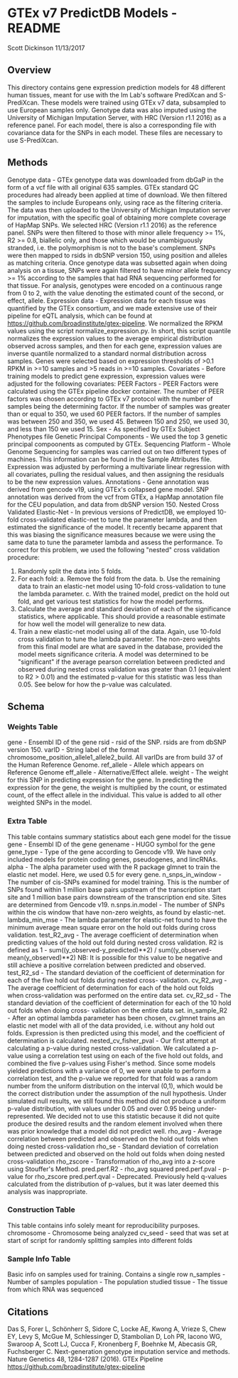 GTEx v7 PredictDB Models - README
=================================
Scott Dickinson
11/13/2017
## Overview
This directory contains gene expression prediction models for 48 different human
tissues, meant for use with the Im Lab's software PrediXcan and S-PrediXcan.
These models were trained using GTEx v7 data, subsampled to use European samples
only. Genotype data was also imputed using the University of Michigan Imputation
Server, with HRC (Version r1.1 2016) as a reference panel. For each model, there
is also a corresponding file with covariance data for the SNPs in each model.
These files are necessary to use S-PrediXcan.
## Methods
Genotype data - GTEx genotype data was downloaded from dbGaP in the form of a
vcf file with all original 635 samples. GTEx standard QC procedures had already
been applied at time of download.  We then filtered the samples to include
Europeans only, using race as the filtering criteria. The data was then uploaded
to the University of Michigan Imputation server for imputation, with the
specific goal of obtaining more complete coverage of HapMap SNPs. We selected
HRC (Version r1.1 2016) as the reference panel. SNPs were then filtered to those
with minor allele frequency >= 1%, R2 >= 0.8, biallelic only, and those which
would be unambiguously stranded, i.e. the polymorphism is not to the base's
complement. SNPs were then mapped to rsids in dbSNP version 150, using position
and alleles as matching criteria. Once genotype data was subsetted again when
doing analysis on a tissue, SNPs were again filtered to have minor allele
frequency >= 1% according to the samples that had RNA sequencing performed for
that tissue. For analysis, genotypes were encoded on a continuous range from 0
to 2, with the value denoting the estimated count of the second, or effect,
allele.
Expression data - Expression data for each tissue was quantified by the GTEx
consortium, and we made extensive use of their pipeline for eQTL analysis, which
can be found at https://github.com/broadinstitute/gtex-pipeline. We normalized
the RPKM values using the script normalize_expression.py. In short, this script
quantile normalizes the expression values to the average empirical distribution
observed across samples, and then for each gene, expression values are inverse
quantile normalized to a standard normal distribution across samples. Genes were
selected based on expression thresholds of >0.1 RPKM in >=10 samples and >5
reads in >=10 samples.
Covariates - Before training models to predict gene expression, expression
values were adjusted for the following covariates:
    PEER Factors - PEER Factors were calculated using the GTEx pipeline docker
    container.  The number of PEER factors was chosen according to GTEx v7
    protocol with the number of samples being the determining factor. If the
    number of samples was greater than or equal to 350, we used 60 PEER factors.
    If the number of samples was between 250 and 350, we used 45. Between 150
    and 250, we used 30, and less than 150 we used 15.
    Sex - As specified by GTEx Subject Phenotypes file
    Genetic Principal Components - We used the top 3 genetic principal
    compoonents as computed by GTEx.
    Sequencing Platform - Whole Genome Sequencing for samples was carried out on
    two different types of machines. This information can be found in the Sample
    Attributes file.
Expression was adjusted by performing a multivariate linear regression with all
covariates, pulling the residual values, and then assigning the residuals to be
the new expression values.
Annotations - Gene annotation was derived from gencode v19, using GTEx's
collapsed gene model. SNP annotation was derived from the vcf from GTEx, a
HapMap annotation file for the CEU population, and data from dbSNP version 150.
Nested Cross Validated Elastic-Net - In previous versions of PredictDB, we
employed 10-fold cross-validated elastic-net to tune the parameter lambda, and
then estimated the significance of the model. It recently became apparent that
this was biasing the significance measures because we were using the same data
to tune the parameter lambda and assess the performance. To correct for this
problem, we used the following "nested" cross validation procedure:
1. Randomly split the data into 5 folds.
2. For each fold:
    a. Remove the fold from the data.
    b. Use the remaining data to train an elastic-net model using 10-fold
    cross-validation to tune the lambda parameter.
    c. With the trained model, predict on the hold out fold, and get various
    test statistics for how the model performs.
3. Calculate the average and standard deviation of each of the significance
statistics, where applicable. This should provide a reasonable estimate for how
well the model will generalize to new data.
4. Train a new elastic-net model using all of the data. Again, use 10-fold cross
validation to tune the lambda parameter. The non-zero weights from this final
model are what are saved in the database, provided the model meets significance
criteria.
A model was determined to be "significant" if the average pearson correlation
between predicted and observed during nested cross validation was greater than
0.1 (equivalent to R2 > 0.01) and the estimated p-value for this statistic was
less than 0.05. See below for how the p-value was calculated.
## Schema
### Weights Table
gene - Ensembl ID of the gene
rsid - rsid of the SNP. rsids are from dbSNP version 150.
varID - String label of the format chromosome_position_allele1_allele2_build.
All varIDs are from build 37 of the Human Reference Genome.
ref_allele - Allele which appears on Reference Genome
eff_allele - Alternative/Effect allele.
weight - The weight for this SNP in predicting expression for the gene. In
predicting the expression for the gene, the weight is multiplied by the count,
or estimated count, of the effect allele in the individual. This value is added
to all other weighted SNPs in the model.
### Extra Table
This table contains summary statistics about each gene model for the tissue
gene - Ensembl ID of the gene
genename - HUGO symbol for the gene
gene_type - Type of the gene according to Gencode v19. We have only included
models for protein coding genes, pseudogenes, and lincRNAs.
alpha - The alpha parameter used with the R package glmnet to train the elastic
net model. Here, we used 0.5 for every gene.
n_snps_in_window - The number of cis-SNPs examined for model training.  This is
the number of SNPs found within 1 million base pairs upstream of the
transcription start site and 1 million base pairs downstream of the
transcription end site. Sites are determined from Gencode v19.
n.snps.in.model - The number of SNPs within the cis window that have
non-zero weights, as found by elastic-net.
lambda_min_mse - The lambda parameter for elastic-net found to have the minimum
average mean square error on the hold out folds during cross validation.
test_R2_avg - The average coefficient of determination when predicting values of
the hold out fold during nested cross validation.  R2 is defined as
  1 - sum((y_observed-y_predicted)**2) / sum((y_observed-mean(y_observed)**2)
NB: It is possible for this value to be negative and still achieve a positive
correlation between predicted and observed.
test_R2_sd - The standard deviation of the coefficient of determination for each
of the five hold out folds during nested cross- validation.
cv_R2_avg - The average coefficient of determination for each of the hold out
folds when cross-validation was performed on the entire data set.
cv_R2_sd - The standard deviation of the coefficient of determination for each
of the 10 hold out folds when doing cross- validation on the entire data set.
in_sample_R2 - After an optimal lambda parameter has been chosen, cv.glmnet
trains an elastic net model with all of the data provided, i.e. without any hold
out folds. Expression is then predicted using this model, and the coefficient of
determination is calculated.
nested_cv_fisher_pval - Our first attempt at calculating a p-value during nested
cross-validation. We calculated a p-value using a correlation test using on each
of the five hold out folds, and combined the five p-values using Fisher's
method. Since some models yielded predictions with a variance of 0, we were
unable to perform a correlation test, and the p-value we reported for that fold
was a random number from the uniform distribution on the interval (0,1), which
would be the correct distribution under the assumption of the null hypothesis.
Under simulated null results, we still found this method did not produce a
uniform p-value distribution, with values under 0.05 and over 0.95 being
under-represented. We decided not to use this statistic because it did not quite
produce the desired results and the random element involved when there was prior
knowledge that a model did not predict well.
rho_avg - Average correlation between predicted and observed on the hold out
folds when doing nested cross-validation
rho_se - Standard deviation of correlation between predicted and observed on the
hold out folds when doing nested cross-validation
rho_zscore - Transformation of rho_avg into a z-score using Stouffer's Method.
pred.perf.R2 - rho_avg squared
pred.perf.pval - p-value for rho_zscore
pred.perf.qval - Deprecated. Previously held q-values calculated from the
distribution of p-values, but it was later deemed this analysis was
inappropriate.
### Construction Table
This table contains info solely meant for reproducibility purposes.
chromosome - Chromosome being analyzed
cv_seed - seed that was set at start of script for randomly splitting samples
into different folds
### Sample Info Table
Basic info on samples used for training. Contains a single row
n_samples - Number of samples
population - The population studied
tissue - The tissue from which RNA was sequenced
## Citations
Das S, Forer L, Schönherr S, Sidore C, Locke AE, Kwong A, Vrieze S, Chew EY,
Levy S, McGue M, Schlessinger D, Stambolian D, Loh PR, Iacono WG, Swaroop A,
Scott LJ, Cucca F, Kronenberg F, Boehnke M, Abecasis GR, Fuchsberger C.
Next-generation genotype imputation service and methods. Nature Genetics 48,
1284-1287 (2016).
GTEx Pipeline https://github.com/broadinstitute/gtex-pipeline


